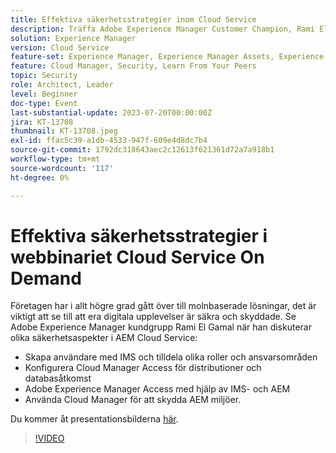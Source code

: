 ```yaml
---
title: Effektiva säkerhetsstrategier inom Cloud Service
description: Träffa Adobe Experience Manager Customer Champion, Rami El Gamal, när han diskuterar olika säkerhetsaspekter i AEM Cloud Service.
solution: Experience Manager
version: Cloud Service
feature-set: Experience Manager, Experience Manager Assets, Experience Manager Sites
feature: Cloud Manager, Security, Learn From Your Peers
topic: Security
role: Architect, Leader
level: Beginner
doc-type: Event
last-substantial-update: 2023-07-20T00:00:00Z
jira: KT-13708
thumbnail: KT-13708.jpeg
exl-id: ffac5c39-a1db-4533-947f-609e4d8dc7b4
source-git-commit: 1792dc318643aec2c12613f621361d72a7a918b1
workflow-type: tm+mt
source-wordcount: '117'
ht-degree: 0%

---
```


# Effektiva säkerhetsstrategier i webbinariet Cloud Service On Demand

Företagen har i allt högre grad gått över till molnbaserade lösningar, det är viktigt att se till att era digitala upplevelser är säkra och skyddade. Se Adobe Experience Manager kundgrupp Rami El Gamal när han diskuterar olika säkerhetsaspekter i AEM Cloud Service:

* Skapa användare med IMS och tilldela olika roller och ansvarsområden
* Konfigurera Cloud Manager Access för distributioner och databasåtkomst
* Adobe Experience Manager Access med hjälp av IMS- och AEM
* Använda Cloud Manager för att skydda AEM miljöer.

Du kommer åt presentationsbilderna [här](../../assets/experience-manager/july2023/effective-security-strategies-in-cloud-service/AEM-CloudManager-Security_Webinar_July_18.pdf).

>[!VIDEO](https://video.tv.adobe.com/v/3421772/?learn=on)
